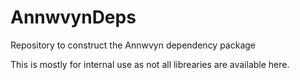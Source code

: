 # AnnwvynDeps
Repository to construct the Annwvyn dependency package

This is mostly for internal use as not all librearies are available here.
